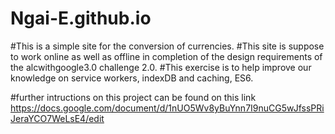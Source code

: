 # Ngai-E.github.io

#This is a simple site for the conversion of currencies. 
#This site is suppose to work online as well as offline in completion of the design requirements of the alcwithgoogle3.0 challenge 2.0.
#This exercise is to help improve our knowledge on service workers, indexDB and caching, ES6.

#further intructions on this project can be found on this link https://docs.google.com/document/d/1nUO5Wv8yBuYnn7I9nuCG5wJfssPRiJeraYCO7WeLsE4/edit